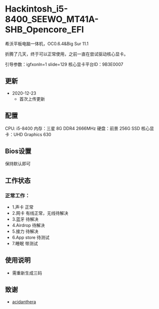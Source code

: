 # Hackintosh_i5-8400_SEEWO_MT41A-SHB_Opencore_EFI
 希沃平板电脑一体机，OC0.6.4&Big Sur 11.1


 折腾了几天，终于可以正常使用，之前一直在尝试驱动核心显卡。

 引导参数：igfxonln=1  slide=129
 核心显卡平台ID：9B3E0007

## 更新

- 2020-12-23
    - 首次上传更新

## 配置
CPU: i5-8400
内存：三星 8G DDR4 2666MHz
硬盘：前景 256G SSD
核心显卡：UHD Graphics 630


## Bios设置
保持默认即可    

## 工作状态

### 正常工作：

- 1.声卡  正常
- 2.网卡  有线正常，无线待解决
- 3.蓝牙  待解决
- 4.Airdrop  待解决
- 5.接力  待解决
- 6.App store  待测试
- 7.睡眠  带测试

## 使用说明

- 需重新生成三码

## 致谢

 - [acidanthera](https://github.com/acidanthera)